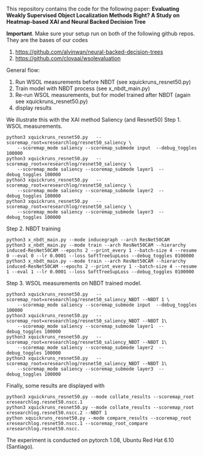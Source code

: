 This repository contains the code for the following paper: **Evaluating Weakly Supervised Object Localization Methods Right? A Study on Heatmap-based XAI and Neural Backed Decision Tree**

**Important**. Make sure your setup run on both of the following github repos. They are the bases of our codes
1. https://github.com/alvinwan/neural-backed-decision-trees
2. https://github.com/clovaai/wsolevaluation

General flow: 
1. Run WSOL measurements before NBDT (see xquickruns_resnet50.py)
2. Train model with NBDT process (see x_nbdt_main.py)
3. Re-run WSOL measurements, but for model trained after NBDT (again see xquickruns_resnet50.py)
4. display results

We illustrate this with the XAI method Saliency (and Resnet50)
Step 1. WSOL measurements. 
```
python3 xquickruns_resnet50.py   --scoremap_root=xresearchlog/resnet50_saliency \
    --scoremap_mode saliency --scoremap_submode input  --debug_toggles 100000  
python3 xquickruns_resnet50.py   --scoremap_root=xresearchlog/resnet50_saliency \
    --scoremap_mode saliency --scoremap_submode layer1  --debug_toggles 100000  
python3 xquickruns_resnet50.py   --scoremap_root=xresearchlog/resnet50_saliency \
    --scoremap_mode saliency --scoremap_submode layer2  --debug_toggles 100000  
python3 xquickruns_resnet50.py   --scoremap_root=xresearchlog/resnet50_saliency \
    --scoremap_mode saliency --scoremap_submode layer3  --debug_toggles 100000  
```

Step 2. NBDT training
```
python3 x_nbdt_main.py --mode inducegraph --arch ResNet50CAM 
python3 x_nbdt_main.py --mode train --arch ResNet50CAM --hierarchy induced-ResNet50CAM --epochs 2 --print_every 1 --batch-size 4 --resume 0 --eval 0 --lr 0.0001 --loss SoftTreeSupLoss --debug_toggles 0100000
python3 x_nbdt_main.py --mode train --arch ResNet50CAM --hierarchy induced-ResNet50CAM --epochs 2 --print_every 1 --batch-size 4 --resume 1 --eval 1 --lr 0.0001 --loss SoftTreeSupLoss --debug_toggles 0100000
```

Step 3. WSOL measurements on NBDT trained model.
```
python3 xquickruns_resnet50.py   --scoremap_root=xresearchlog/resnet50_saliency_NBDT --NBDT 1 \
    --scoremap_mode saliency --scoremap_submode input  --debug_toggles 100000  
python3 xquickruns_resnet50.py   --scoremap_root=xresearchlog/resnet50_saliency_NBDT --NBDT 1\
    --scoremap_mode saliency --scoremap_submode layer1  --debug_toggles 100000  
python3 xquickruns_resnet50.py   --scoremap_root=xresearchlog/resnet50_saliency_NBDT --NBDT 1\
    --scoremap_mode saliency --scoremap_submode layer2  --debug_toggles 100000  
python3 xquickruns_resnet50.py   --scoremap_root=xresearchlog/resnet50_saliency_NBDT --NBDT 1\
    --scoremap_mode saliency --scoremap_submode layer3  --debug_toggles 100000  
```


Finally, some results are displayed with 
```
python3 xquickruns_resnet50.py --mode collate_results --scoremap_root xresearchlog.resnet50.nscc.1
python3 xquickruns_resnet50.py --mode collate_results --scoremap_root xresearchlog.resnet50.nscc.2 --NBDT 1
python xquickruns_resnet50.py --mode compare_results --scoremap_root xresearchlog.resnet50.nscc.1 --scoremap_root_compare xresearchlog.resnet50.nscc.

```


The experiment is conducted on pytorch 1.08, Ubuntu Red Hat 6.10 (Santiago). 
